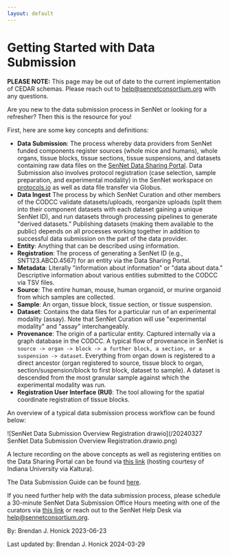 ```yaml
---
layout: default
---
```


# Getting Started with Data Submission

**PLEASE NOTE:** This page may be out of date to the current implementation of CEDAR schemas. Please reach out to [help@sennetconsortium.org](mailto:help@sennetconsortium.org) with any questions.

Are you new to the data submission process in SenNet or looking for a refresher? Then this is the resource for you!

First, here are some key concepts and definitions:
- **Data Submission**: The process whereby data providers from SenNet funded components register sources (whole mice and humans), whole organs, tissue blocks, tissue sections, tissue suspensions, and datasets containing raw data files on the [SenNet Data Sharing Portal](https://data.sennetconsortium.org/search?size=n_10000_n&sort%5B0%5D%5Bfield%5D=last_modified_timestamp&sort%5B0%5D%5Bdirection%5D=desc). Data Submission also involves protocol registration (case selection, sample preparation, and experimental modality) in the SenNet workspace on [protocols.io](protocols.io) as well as data file transfer via Globus.
- **Data Ingest** The process by which SenNet Curation and other members of the CODCC validate datasets/uploads, reorganize uploads (split them into their component datasets with each dataset gaining a unique SenNet ID), and run datasets through processing pipelines to generate "derived datasets." Publishing datasets (making them available to the public) depends on all processes working together in addition to successful data submission on the part of the data provider.
- **Entity**: Anything that can be described using information.
- **Registration**: The process of generating a SenNet ID (e.g., SNT123.ABCD.4567) for an entity via the Data Sharing Portal.
- **Metadata**: Literally "information about information" or "data about data." Descriptive information about various entities submitted to the CODCC via TSV files.
- **Source**: The entire human, mouse, human organoid, or murine organoid from which samples are collected.
- **Sample**: An organ, tissue block, tissue section, or tissue suspension.
- **Dataset**: Contains the data files for a particular run of an experimental modality (assay). Note that SenNet Curation will use "experimental modality" and "assay" interchangeably.
- **Provenance**: The origin of a particular entity. Captured internally via a graph database in the CODCC. A typical flow of provenance in SenNet is `source -> organ -> block -> a further block, a section, or a suspension -> dataset`. Everything from organ down is registered to a direct ancestor (organ registered to source, tissue block to organ, section/suspension/block to first block, dataset to sample). A dataset is descended from the most granular sample against which the experimental modality was run.
- **Registration User Interface (RUI)**: The tool allowing for the spatial coordinate registration of tissue blocks.

An overview of a typical data submission process workflow can be found below:

![SenNet Data Submission Overview Registration drawio](/20240327 SenNet Data Submission Overview Registration.drawio.png)

A lecture recording on the above concepts as well as registering entities on the Data Sharing Portal can be found via [this link](https://iu.mediaspace.kaltura.com/media/t/1_9acekkx1) (hosting courtesy of Indiana University via Kaltura).

The Data Submission Guide can be found [here](/data-submission).

If you need further help with the data submission process, please schedule a 30-minute SenNet Data Submission Office Hours meeting with one of the curators via [this link](https://calendly.com/bhonick-psc/30min?) or reach out to the SenNet Help Desk via [help@sennetconsortium.org](mailto:help@sennetconsortium.org).


By: Brendan J. Honick 2023-06-23

Last updated by: Brendan J. Honick 2024-03-29
